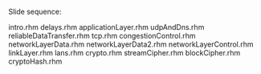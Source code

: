Slide sequence:

intro.rhm
delays.rhm
applicationLayer.rhm
udpAndDns.rhm
reliableDataTransfer.rhm
tcp.rhm
congestionControl.rhm
networkLayerData.rhm
networkLayerData2.rhm
networkLayerControl.rhm
linkLayer.rhm
lans.rhm
crypto.rhm
streamCipher.rhm
blockCipher.rhm
cryptoHash.rhm
